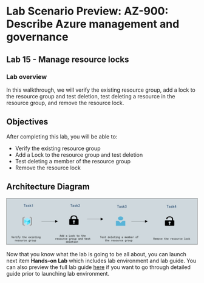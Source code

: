 # Lab Scenario Preview: AZ-900: Describe Azure management and governance

## Lab 15 - Manage resource locks

### Lab overview

In this walkthrough,  we will verify the existing resource group, add a lock to the resource group and test deletion, test deleting a resource in the resource group, and remove the resource lock.

## Objectives

After completing this lab, you will be able to:

- Verify the existing resource group
- Add a Lock to the resource group and test deletion
- Test deleting a member of the resource group
- Remove the resource lock

## Architecture Diagram

![](../images/az900lab15.png)

Now that you know what the lab is going to be all about, you can launch next item **Hands-on Lab** which includes lab environment and lab guide. You can also preview the full lab guide [here](https://experience.cloudlabs.ai/#/labguidepreview/953d3fb4-04f9-4ed9-8526-1634b2ba326e) if you want to go through detailed guide prior to launching lab environment.